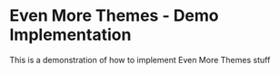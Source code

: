 # Even More Themes - Demo Implementation

This is a demonstration of how to implement Even More Themes stuff
